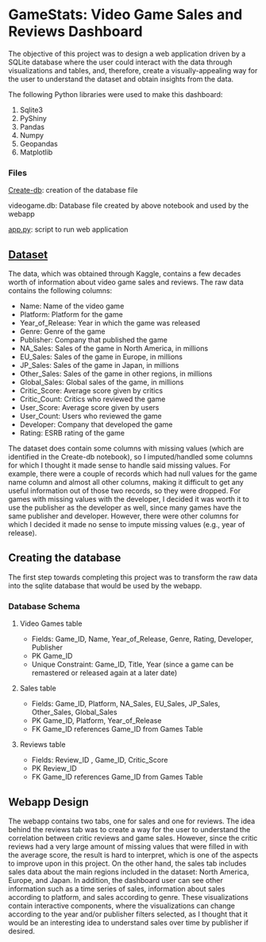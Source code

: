 # GameStats: Video Game Sales and Reviews Dashboard

The objective of this project was to design a web application driven by a SQLite database where the user could interact with the data through visualizations and tables, and, therefore, create a visually-appealing way for the user to understand the dataset and obtain insights from the data.

The following Python libraries were used to make this dashboard:

1. Sqlite3
2. PyShiny
3. Pandas
4. Numpy
5. Geopandas
6. Matplotlib

### Files
[Create-db](https://github.com/dani-dr06/VG-dashboard/blob/main/Create-db.ipynb): creation of the database file

videogame.db: Database file created by above notebook and used by the webapp

[app.py](https://github.com/dani-dr06/VG-dashboard/blob/main/app.py): script to run web application

## [Dataset](https://www.kaggle.com/datasets/thedevastator/video-game-sales-and-ratings)
The data, which was obtained through Kaggle, contains a few decades worth of information about video game sales and reviews. The raw data contains the following columns:

- Name: Name of the video game
- Platform: Platform for the game
- Year_of_Release: Year in which the game was released
- Genre: Genre of the game
- Publisher: Company that published the game
- NA_Sales: Sales of the game in North America, in millions
- EU_Sales: Sales of the game in Europe, in millions
- JP_Sales: Sales of the game in Japan, in millions
- Other_Sales: Sales of the game in other regions, in millions
- Global_Sales: Global sales of the game, in millions
- Critic_Score: Average score given by critics
- Critic_Count: Critics who reviewed the game
- User_Score: Average score given by users
- User_Count: Users who reviewed the game
- Developer: Company that developed the game
- Rating: ESRB rating of the game


The dataset does contain some columns with missing values (which are identified in the Create-db notebook), so I imputed/handled some columns for which I thought it made sense to handle said missing values. For example, there were a couple of records which had null values for the game name column and almost all other columns, making it difficult to get any useful information out of those two records, so they were dropped. For games with missing values with the developer, I decided it was worth it to use the publisher as the developer as well, since many games have the same publisher and developer. However, there were other columns for which I decided it made no sense to impute missing values (e.g., year of release).

## Creating the database
The first step towards completing this project was to transform the raw data into the sqlite database that would be used by the webapp.

### Database Schema
1. Video Games table

    - Fields: Game_ID, Name, Year_of_Release, Genre, Rating, Developer, Publisher
    - PK Game_ID
    - Unique Constraint: Game_ID, Title, Year (since a game can be remastered or released again at a later date) 

2. Sales table

    - Fields: Game_ID, Platform, NA_Sales, EU_Sales, JP_Sales, Other_Sales, Global_Sales
    - PK Game_ID, Platform, Year_of_Release
    - FK Game_ID references Game_ID from Games Table

3. Reviews table

    - Fields: Review_ID , Game_ID, Critic_Score
    - PK Review_ID
    - FK Game_ID references Game_ID from Games Table
  
## Webapp Design

The webapp contains two tabs, one for sales and one for reviews. The idea behind the reviews tab was to create a way for the user to understand the correlation between critic reviews and game sales. However, since the critic reviews had a very large amount of missing values that were filled in with the average score, the result is hard to interpret, which is one of the aspects to improve upon in this project. On the other hand, the sales tab includes sales data about the main regions included in the dataset: North America, Europe, and Japan. In addition, the dashboard user can see other information such as a time series of sales, information about sales according to platform, and sales according to genre. These visualizations contain interactive components, where the visualizations can change according to the year and/or publisher filters selected, as I thought that it would be an interesting idea to understand sales over time by publisher if desired.

